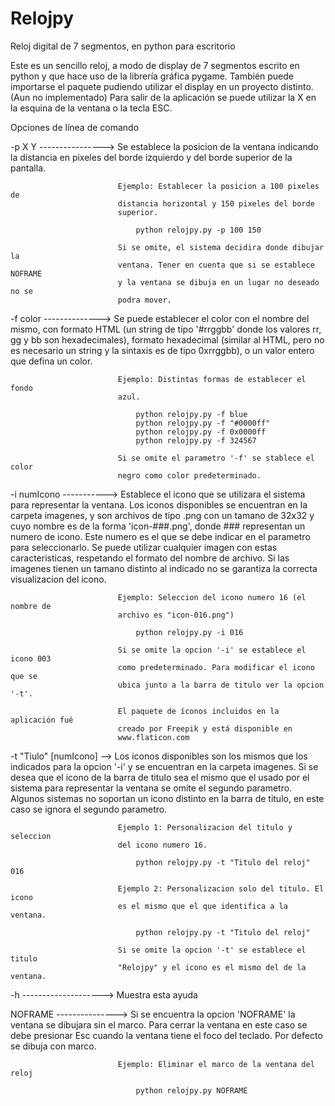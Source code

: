 # Relojpy
Reloj digital de 7 segmentos, en python para escritorio 

Este es un sencillo reloj, a modo de display de 7 segmentos escrito en python y 
que hace uso de la librería gráfica pygame.
También puede importarse el paquete pudiendo utilizar el display en un proyecto 
distinto. (Aun no implementado)
Para salir de la aplicación se puede utilizar la X en la esquina de la ventana o
la tecla ESC.

Opciones de línea de comando

-p X Y   ---------------->  Se establece la posicion de la ventana indicando la
                            distancia en pixeles del borde izquierdo y del borde
                            superior de la pantalla.
                   
                            Ejemplo: Establecer la posicion a 100 pixeles de 
                            distancia horizontal y 150 pixeles del borde 
                            superior.

                                python relojpy.py -p 100 150

                            Si se omite, el sistema decidira donde dibujar la 
                            ventana. Tener en cuenta que si se establece NOFRAME
                            y la ventana se dibuja en un lugar no deseado no se 
                            podra mover.
  

-f color   -------------->  Se puede establecer el color con el nombre del 
                            mismo, con formato HTML (un string de tipo '#rrggbb'
                            donde los valores rr, gg y bb son hexadecimales), 
                            formato hexadecimal (similar al HTML, pero no es 
                            necesario un string y la sintaxis es de tipo 
                            0xrrggbb), o un valor entero que defina un color.

                            Ejemplo: Distintas formas de establecer el fondo 
                            azul.

                                python relojpy.py -f blue
                                python relojpy.py -f "#0000ff"
                                python relojpy.py -f 0x0000ff
                                python relojpy.py -f 324567

                            Si se omite el parametro '-f' se stablece el color 
                            negro como color predeterminado.


-i numIcono   ----------->  Establece el icono que se utilizara el sistema para
                            representar la ventana. Los iconos disponibles se 
                            encuentran en la carpeta imagenes, y son archivos de
                            tipo .png con un tamano de 32x32 y cuyo nombre es de
                            la forma 'icon-###.png', donde ### representan un 
                            numero de icono. Este numero es el que se debe 
                            indicar en el parametro para seleccionarlo. Se puede
                            utilizar cualquier imagen con estas caracteristicas,
                            respetando el formato del nombre de archivo. Si las 
                            imagenes tienen un tamano distinto al indicado no se
                            garantiza la correcta visualizacion del icono.

                            Ejemplo: Seleccion del icono numero 16 (el nombre de
                            archivo es "icon-016.png")

                                python relojpy.py -i 016
        
                            Si se omite la opcion '-i' se establece el icono 003
                            como predeterminado. Para modificar el icono que se 
                            ubica junto a la barra de titulo ver la opcion '-t'.

                            El paquete de íconos incluidos en la aplicación fué 
                            creado por Freepik y está disponible en
                            www.flaticon.com 

-t "Tiulo" [numIcono]  -->  Los iconos disponibles son los mismos que los 
                            indicados para la opcion '-i' y se encuentran en la 
                            carpeta imagenes. Si se desea que el icono de la 
                            barra de titulo sea el mismo que el usado por el 
                            sistema para representar la ventana se omite el 
                            segundo parametro.  Algunos sistemas no soportan un 
                            icono distinto en la barra de titulo, en este caso 
                            se ignora el segundo parametro.
 
                            Ejemplo 1: Personalizacion del titulo y seleccion 
                            del icono numero 16.

                                python relojpy.py -t "Titulo del reloj" 016

                            Ejemplo 2: Personalizacion solo del titulo. El icono
                            es el mismo que el que identifica a la ventana.

                                python relojpy.py -t "Titulo del reloj"
      
                            Si se omite la opcion '-t' se establece el titulo 
                            "Relojpy" y el icono es el mismo del de la ventana.


-h   -------------------->  Muestra esta ayuda

NOFRAME   --------------->  Si se encuentra la opcion 'NOFRAME' la ventana se 
                            dibujara sin el marco. Para cerrar la ventana en 
                            este caso se debe presionar Esc cuando la ventana 
                            tiene el foco del teclado. Por defecto se dibuja con
                            marco.

                            Ejemplo: Eliminar el marco de la ventana del reloj

                                python relojpy.py NOFRAME
